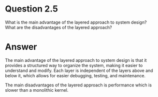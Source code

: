 # Question 2.5 #

What is the main advantage of the layered approach to system design?
What are the disadvantages of the layered approach?

# Answer #

The main advantage of the layered approach to system design is that it provides a structured way to organize the system, making it easier to understand and modify. Each layer is independent of the layers above and below it, which allows for easier debugging, testing, and maintenance. 

The main disadvantages of the layered approach is performance which is slower than a monolithic kernel.

